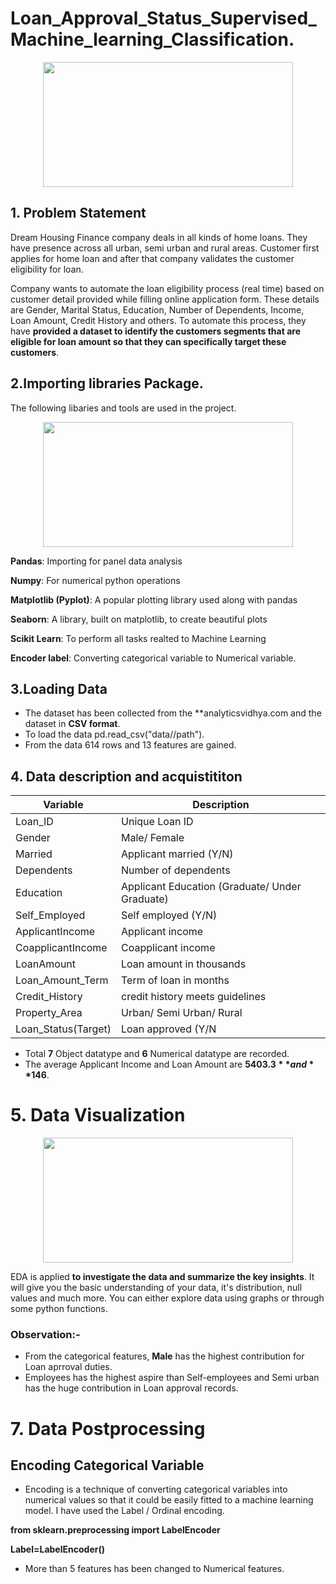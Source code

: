 # Loan_Approval_Status_Supervised_Machine_learning_Classification.
<p align="center">
     <img width="400" height="200" src="https://user-images.githubusercontent.com/119164734/209445317-df30b4ab-a6c4-4fb0-a438-a515f3ac022d.jpg">
</p>

## 1. Problem Statement

Dream Housing Finance company deals in all kinds of home loans. They have presence across all urban, semi urban and rural areas. Customer first applies for home loan and after that company validates the customer eligibility for loan.

Company wants to automate the loan eligibility process (real time) based on customer detail provided while filling online application form. These details are Gender, Marital Status, Education, Number of Dependents, Income, Loan Amount, Credit History and others. To automate this process, they have **provided a dataset to identify the customers segments that are eligible for loan amount so that they can specifically target these customers**.

## 2.Importing libraries Package.

The following libaries and tools are used in the project.

<p align="center">
     <img width="400" height="200" src="https://user-images.githubusercontent.com/119164734/208314443-2ef2756b-470c-4619-b7a4-1a48bf3c6cd3.png">
</p>


**Pandas**: Importing for panel data analysis

**Numpy**: For numerical python operations

**Matplotlib (Pyplot)**: A popular plotting library used along with pandas

**Seaborn**: A library, built on matplotlib, to create beautiful plots

**Scikit Learn**: To perform all tasks realted to Machine Learning

**Encoder label**: Converting categorical variable to Numerical variable.

## 3.Loading Data

- The dataset has been collected from the **analyticsvidhya.com and the dataset in **CSV format**.
- To load the data pd.read_csv("data//path").
- From the data 614 rows and 13 features are gained.

## 4. Data description and acquistititon

| Variable | Description |
|---|---|
|Loan_ID|Unique Loan ID|
|Gender|Male/ Female|
|Married|Applicant married (Y/N)|
|Dependents|Number of dependents|
|Education|Applicant Education (Graduate/ Under Graduate)|
|Self_Employed|Self employed (Y/N)|
|ApplicantIncome|Applicant income|
|CoapplicantIncome|Coapplicant income|
|LoanAmount|Loan amount in thousands|
|Loan_Amount_Term|Term of loan in months|
|Credit_History|credit history meets guidelines|
|Property_Area|Urban/ Semi Urban/ Rural|
|Loan_Status(Target)| Loan approved (Y/N|

- Total **7** Object datatype and **6** Numerical datatype are recorded.
- The average Applicant Income and Loan Amount are **$5403.3** and **$146**.

# 5. Data Visualization

<p align="center">
     <img width="400" height="200" src="https://user-images.githubusercontent.com/119164734/209465592-8636a407-e176-40b1-9509-18be70578592.jpg">
</p>

EDA is applied **to investigate the data and summarize the key insights**. It will give you the basic understanding of your data, it's distribution, null values and much more. You can either explore data using graphs or through some python functions.

### Observation:-

- From the categorical features, **Male** has the highest contribution for Loan aprroval duties.
- Employees has the highest aspire than Self-employees and Semi urban has the huge contribution in Loan approval records.

# 7. Data Postprocessing

## Encoding Categorical Variable
- Encoding is a technique of converting categorical variables into numerical values so that it could be easily fitted to a machine learning model.
I have used the Label / Ordinal encoding.

**from sklearn.preprocessing import LabelEncoder**

**Label=LabelEncoder()**
- More than 5 features has been changed to Numerical features. 
